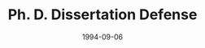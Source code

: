 ---
title: "Ph. D. Dissertation Defense"
project_id: 
date: 1994-09-06
conference_id: ""
presenters:
   - peter_bandettini
summary: "Ph. D. Dissertation Defense, Biophysics Research Institute, Medical College of Wisconsin, Milwaukee, WI"
file: /assets/presentations/
filename: 
layout: presentation
---
